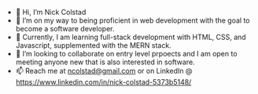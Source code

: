 - 👋 Hi, I’m Nick Colstad
- 👀 I’m on my way to being proficient in web development with the goal to become a software developer. 
- 🌱 Currently, I am learning full-stack development with HTML, CSS, and Javascript, supplemented with the MERN stack. 
- 💞️ I’m looking to collaborate on entry level prpoects and I am open to meeting anyone new that is also interested in software.
- 📫 Reach me at ncolstad@gmail.com or on LinkedIn @ https://www.linkedin.com/in/nick-colstad-5373b5148/

<!---
nickcolstad/nickcolstad is a ✨ special ✨ repository because its `README.md` (this file) appears on your GitHub profile.
You can click the Preview link to take a look at your changes.
--->
